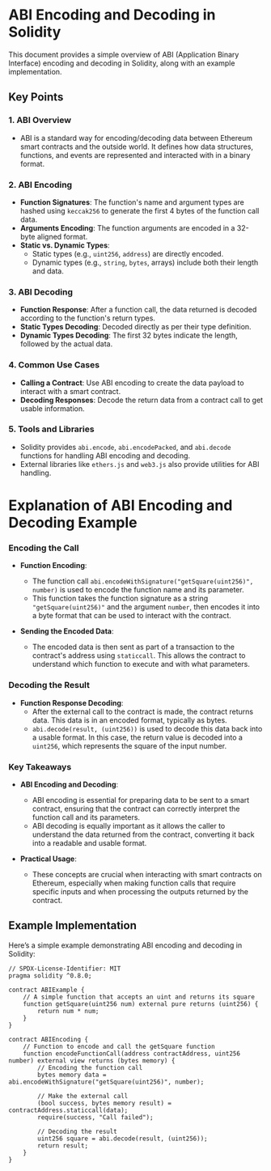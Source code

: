 # ABI Encoding and Decoding in Solidity

This document provides a simple overview of ABI (Application Binary Interface) encoding and decoding in Solidity, along with an example implementation.

## Key Points

### 1. ABI Overview
- ABI is a standard way for encoding/decoding data between Ethereum smart contracts and the outside world. It defines how data structures, functions, and events are represented and interacted with in a binary format.

### 2. ABI Encoding
- **Function Signatures**: The function's name and argument types are hashed using `keccak256` to generate the first 4 bytes of the function call data.
- **Arguments Encoding**: The function arguments are encoded in a 32-byte aligned format.
- **Static vs. Dynamic Types**: 
  - Static types (e.g., `uint256`, `address`) are directly encoded.
  - Dynamic types (e.g., `string`, `bytes`, arrays) include both their length and data.

### 3. ABI Decoding
- **Function Response**: After a function call, the data returned is decoded according to the function's return types.
- **Static Types Decoding**: Decoded directly as per their type definition.
- **Dynamic Types Decoding**: The first 32 bytes indicate the length, followed by the actual data.

### 4. Common Use Cases
- **Calling a Contract**: Use ABI encoding to create the data payload to interact with a smart contract.
- **Decoding Responses**: Decode the return data from a contract call to get usable information.

### 5. Tools and Libraries
- Solidity provides `abi.encode`, `abi.encodePacked`, and `abi.decode` functions for handling ABI encoding and decoding.
- External libraries like `ethers.js` and `web3.js` also provide utilities for ABI handling.

# Explanation of ABI Encoding and Decoding Example

### Encoding the Call

- **Function Encoding**: 
  - The function call `abi.encodeWithSignature("getSquare(uint256)", number)` is used to encode the function name and its parameter.
  - This function takes the function signature as a string `"getSquare(uint256)"` and the argument `number`, then encodes it into a byte format that can be used to interact with the contract.
  
- **Sending the Encoded Data**: 
  - The encoded data is then sent as part of a transaction to the contract's address using `staticcall`. This allows the contract to understand which function to execute and with what parameters.

### Decoding the Result

- **Function Response Decoding**:
  - After the external call to the contract is made, the contract returns data. This data is in an encoded format, typically as bytes.
  - `abi.decode(result, (uint256))` is used to decode this data back into a usable format. In this case, the return value is decoded into a `uint256`, which represents the square of the input number.

### Key Takeaways

- **ABI Encoding and Decoding**: 
  - ABI encoding is essential for preparing data to be sent to a smart contract, ensuring that the contract can correctly interpret the function call and its parameters.
  - ABI decoding is equally important as it allows the caller to understand the data returned from the contract, converting it back into a readable and usable format.

- **Practical Usage**:
  - These concepts are crucial when interacting with smart contracts on Ethereum, especially when making function calls that require specific inputs and when processing the outputs returned by the contract.



## Example Implementation

Here’s a simple example demonstrating ABI encoding and decoding in Solidity:

```solidity
// SPDX-License-Identifier: MIT
pragma solidity ^0.8.0;

contract ABIExample {
    // A simple function that accepts an uint and returns its square
    function getSquare(uint256 num) external pure returns (uint256) {
        return num * num;
    }
}

contract ABIEncoding {
    // Function to encode and call the getSquare function
    function encodeFunctionCall(address contractAddress, uint256 number) external view returns (bytes memory) {
        // Encoding the function call
        bytes memory data = abi.encodeWithSignature("getSquare(uint256)", number);
        
        // Make the external call
        (bool success, bytes memory result) = contractAddress.staticcall(data);
        require(success, "Call failed");
        
        // Decoding the result
        uint256 square = abi.decode(result, (uint256));
        return result;
    }
}
